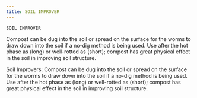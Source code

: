 ```yaml
---
title: SOIL IMPROVER
---
```

`SOIL IMPROVER`

Compost can be dug into the soil or spread on the surface for the worms to draw down into the soil if a no-dig method is being used.  Use after the hot phase as (long) or well-rotted as (short); compost has great physical effect in the soil in improving soil structure.`

Soil Improvers:
Compost can be dug into the soil or spread on the surface for the worms to draw down into the soil if a no-dig method is being used.  Use after the hot phase as (long) or well-rotted as (short); compost has great physical effect in the soil in improving soil structure.
